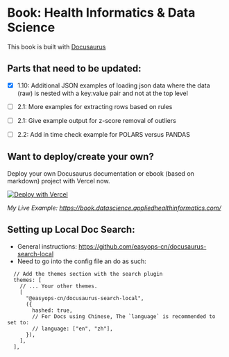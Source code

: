 # Book: Health Informatics & Data Science

This book is built with [Docusaurus](https://v2.docusaurus.io)

## Parts that need to be updated:

- [x] 1.10: Additional JSON examples of loading json data where the data (raw) is nested with a key:value pair and not at the top level 
- [ ] 2.1: More examples for extracting rows based on rules 
- [ ] 2.1: Give example output for z-score removal of outliers 
- [ ] 2.2: Add in time check example for POLARS versus PANDAS 


## Want to deploy/create your own?

Deploy your own Docusaurus documentation or ebook (based on markdown) project with Vercel now.

[![Deploy with Vercel](https://vercel.com/button)](https://vercel.com/new/clone?repository-url=https://github.com/vercel/vercel/tree/main/docusaurus-2&template=docusaurus-2)

_My Live Example: https://book.datascience.appliedhealthinformatics.com/_

## Setting up Local Doc Search:
- General instructions: https://github.com/easyops-cn/docusaurus-search-local 
- Need to go into the config file an do as such:
```
  // Add the themes section with the search plugin
  themes: [
    // ... Your other themes.
    [
      "@easyops-cn/docusaurus-search-local",
      ({
        hashed: true,
        // For Docs using Chinese, The `language` is recommended to set to:
        // language: ["en", "zh"],
      }),
    ],
  ],
```
